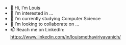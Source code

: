 - 👋 Hi, I’m Louis
- 👀 I’m interested in ...
- 🌱 I’m currently studying Computer Science
- 💞️ I’m looking to collaborate on ...
- 📫 Reach me on LinkedIn: https://www.linkedin.com/in/louismethaviriyavanich/

<!---
LouisMetha/LouisMetha is a ✨ special ✨ repository because its `README.md` (this file) appears on your GitHub profile.
You can click the Preview link to take a look at your changes.
--->
